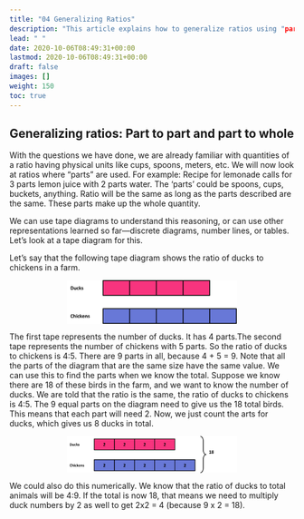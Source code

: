 ```yaml
---
title: "04 Generalizing Ratios"
description: "This article explains how to generalize ratios using "parts" instead of physical units. It demonstrates this concept using tape diagrams and numerical calculations."parts" instead of physical units. It provides examples and diagrams to illustrate the concept."
lead: " "
date: 2020-10-06T08:49:31+00:00
lastmod: 2020-10-06T08:49:31+00:00
draft: false
images: []
weight: 150
toc: true
---
```



## Generalizing ratios: Part to part and part to whole

With the questions we have done, we are already familiar with quantities of a ratio having physical units like cups, spoons, meters, etc. We will now look at ratios where “parts” are used. For example: Recipe for lemonade calls for 3 parts lemon juice with 2 parts water. The ‘parts’ could be spoons, cups, buckets, anything. Ratio will be the same as long as the parts described are the same. These parts make up the whole quantity.

We can use tape diagrams to understand this reasoning, or can use other representations learned so far—discrete diagrams, number lines, or tables. 
Let’s look at a tape diagram for this. 

Let’s say that the following tape diagram shows the ratio of ducks to chickens in a farm. 

<img src ="R04-ducks-and-chickens.jpg" width="300" style="display: block; margin: 0 auto;">

The first tape represents the number of ducks. It has 4 parts.The second tape represents the number of chickens with 5 parts. So the ratio of ducks to chickens is 4:5. There are 9 parts in all, because 4 + 5 = 9.
Note that all the parts of the diagram that are the same size have the same value.
We can use this to find the parts when we know the total. Suppose we know there are 18 of these birds in the farm, and we want to know the number of ducks. We are told that the ratio is the same, the ratio of ducks to chickens is 4:5. 
The 9 equal parts on the diagram need to give us the 18 total birds. This means that each part will need 2. Now, we just count the arts for ducks, which gives us 8 ducks in total.

<img src ="R04-ducks-and-chickens-with-2-each-part.jpg" width="300" style="display: block; margin: 0 auto;">


We could also do this numerically. We know that the ratio of ducks to total animals will be 4:9. If the total is now 18, that means we need to multiply duck numbers by 2 as well to get 2x2 = 4 (because 9 x 2 = 18). 

